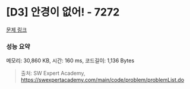 # [D3] 안경이 없어! - 7272 

[문제 링크](https://swexpertacademy.com/main/code/problem/problemDetail.do?contestProbId=AWl0ZQ8qn7UDFAXz) 

### 성능 요약

메모리: 30,860 KB, 시간: 160 ms, 코드길이: 1,136 Bytes



> 출처: SW Expert Academy, https://swexpertacademy.com/main/code/problem/problemList.do